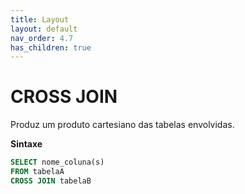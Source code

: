 ```yaml
---
title: Layout
layout: default
nav_order: 4.7
has_children: true
---
```




# CROSS JOIN 
Produz um produto cartesiano das tabelas envolvidas. 

**Sintaxe**

```sql
SELECT nome_coluna(s)
FROM tabelaA
CROSS JOIN tabelaB
```

<br>